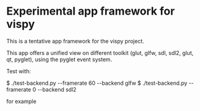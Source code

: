 Experimental app framework for vispy
====================================


This is a tentative app framework for the vispy project.

This app offers a unified view on different toolkit (glut, glfw, sdl, sdl2,
glut, qt, pyglet), using the pyglet event system.

Test with:

$ ./test-backend.py --framerate 60 --backend glfw
$ ./test-backend.py --framerate 0 --backend sdl2

for example
